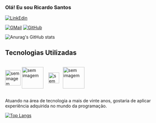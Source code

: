 ### Olá! Eu sou Ricardo Santos


[![LinkEdin](https://img.shields.io/badge/LinkedIn-0077B5?style=for-the-badge&logo=linkedin&logoColor=white)](https://linkedin.com/in/ricardo-ribeiro-santos)

[![GMail](https://img.shields.io/badge/Gmail-D14836?style=for-the-badge&logo=gmail&logoColor=white)](mailto:chaonks@gmail.com)
[![GitHub](https://img.shields.io/badge/GitHub-100000?style=for-the-badge&logo=github&logoColor=white)](https://github.com/Chaonks)

![Anurag's GitHub stats](https://github-readme-stats.vercel.app/api?username=chaonks&show_icons=true&theme=transparent)

## Tecnologias Utilizadas

<div style="display: inline_block"></br>
  <img height="50" width="" align="center"alt="sem imagem"src="https://cdn.jsdelivr.net/gh/devicons/devicon/icons/java/java-original-wordmark.svg"/>
  <img height="70" width="" align="center"alt="sem imagem"src="https://cdn.jsdelivr.net/gh/devicons/devicon/icons/mysql/mysql-original-wordmark.svg" />&nbsp;&nbsp;&nbsp;
  <img height="35" width="" align="center"alt="sem imagem"src="https://cdn.jsdelivr.net/gh/devicons/devicon/icons/spring/spring-original.svg" /> &nbsp;
  <img height="70" width="" align="center"alt="sem imagem"src="https://avatars.githubusercontent.com/u/874086?s=200&v=4" />
  
              
</div></br>

Atuando na área de tecnologia a mais de vinte anos, gostaria de aplicar experiência adquirida no mundo da programação.

[![Top Langs](https://github-readme-stats.vercel.app/api/top-langs/?username=Chaonks&layout=donut-vertical)](https://github.com/Chaonks/github-readme-stats)

